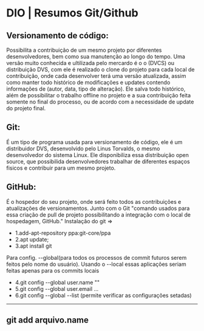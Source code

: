 # DIO | Resumos Git/Github

## Versionamento de código:

Possibilita a contribuição de um mesmo projeto por diferentes desenvolvedores, bem como sua manutenção ao longo do tempo.
Uma versão muito conhecida e ultilizada pelo mercardo é o o (DVCS) ou distribuição DVS, com ele é realizado o clone do projeto para cada local de contribuição, onde cada desenvolver terá uma versão atualizada, assim como manter todo histórico de modificações e updates contendo informações de (autor, data, tipo de alteração). Ele salva todo histórico, além de possibilitar o trabalho offline no projeto e a sua contribuição feita somente no final do processo, ou de acordo com a necessidade de update do projeto final.

## Git:

É um tipo de programa usada para versionamento de código, ele é um distribuidor DVS, desenvolvido pelo Linus Torvalds, o mesmo desenvolvedor do sistema Linux. Ele disponibiliza essa distribuição open source, que possibilida desenvolvedores trabalhar de diferentes espaços fisicos e contribuir para um mesmo projeto.

## GitHub:

É o hospedor do seu projeto, onde será feito todos as contribuições e atualizações de versionamentos. Junto com o Git "comando usados para essa criação de pull de projeto possibilitando a integração com o local de hospedagem, GitHub."
Instalação do git =>

- 1.add-apt-repository ppa:git-core/ppa
- 2.apt update;
- 3.apt install git

Para config. --global(para todos os processos de commit futuros serem feitos pelo nome do usuário).
Usando o --local essas aplicações seriam feitas apenas para os commits locais

- 4.git config --global user.name ""
- 5.git config --global user.email ...
- 6.git config --global --list (permite verificar as configurações setadas)

---

## git add arquivo.name
